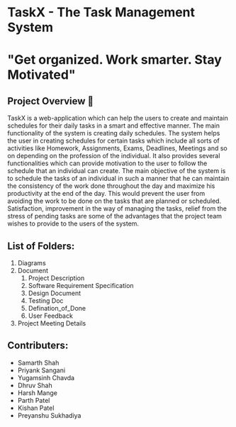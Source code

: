 # TaskX - The Task Management System
# "Get organized. Work smarter. Stay Motivated"

## Project Overview :rocket:
TaskX is a web-application which can help the users to create and maintain schedules
for their daily tasks in a smart and effective manner. The main functionality of the system
is creating daily schedules. The system helps the user in creating schedules for certain
tasks which include all sorts of activities like Homework, Assignments, Exams,
Deadlines, Meetings and so on depending on the profession of the individual. It also
provides several functionalities which can provide motivation to the user to follow the
schedule that an individual can create. The main objective of the system is to schedule the
tasks of an individual in such a manner that he can maintain the consistency of the work
done throughout the day and maximize his productivity at the end of the day. This would
prevent the user from avoiding the work to be done on the tasks that are planned or
scheduled. Satisfaction, improvement in the way of managing the tasks, relief from the
stress of pending tasks are some of the advantages that the project team wishes to provide
to the users of the system.

## List of Folders:
1. Diagrams
2. Document 
    1. Project Description
    2. Software Requirement Specification
    3. Design Document
    4. Testing Doc
    5. Defination_of_Done
    6. User Feedback
3. Project Meeting Details

## Contributers:
* Samarth Shah
* Priyank Sangani
* Yugamsinh Chavda
* Dhruv Shah
* Harsh Mange
* Parth Patel
* Kishan Patel
* Preyanshu Sukhadiya 
